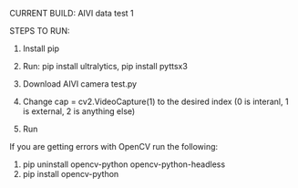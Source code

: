 CURRENT BUILD: AIVI data test 1

STEPS TO RUN:

1) Install pip

2) Run: pip install ultralytics, pip install pyttsx3

3) Download AIVI camera test.py

4) Change cap = cv2.VideoCapture(1) to the desired index (0 is interanl, 1 is external, 2 is anything else)

5) Run 

If you are getting errors with OpenCV run the following:

1) pip uninstall opencv-python opencv-python-headless
2) pip install opencv-python
